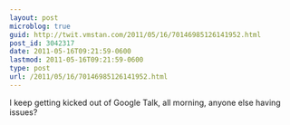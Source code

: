 ```yaml
---
layout: post
microblog: true
guid: http://twit.vmstan.com/2011/05/16/70146985126141952.html
post_id: 3042317
date: 2011-05-16T09:21:59-0600
lastmod: 2011-05-16T09:21:59-0600
type: post
url: /2011/05/16/70146985126141952.html
---
```

I keep getting kicked out of Google Talk, all morning, anyone else having issues?
